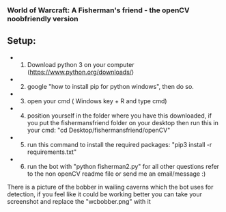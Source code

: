 ### World of Warcraft: A Fisherman's friend - the openCV noobfriendly version

Setup:
--------------
* 1. Download python 3 on your computer (https://www.python.org/downloads/)
* 2. google "how to install pip for python windows", then do so.
* 3. open your cmd ( Windows key + R and type cmd)
* 4. position yourself in the folder where you have this downloaded, if you put the fishermansfriend folder on your desktop then run this in your cmd: "cd Desktop/fishermansfriend/openCV"
* 5. run this command to install the required packages: "pip3 install -r requirements.txt"
* 6. run the bot with "python fisherman2.py"
for all other questions refer to the non openCV readme file or send me an email/message :)

There is a picture of the bobber in wailing caverns which the bot uses for detection, if you feel like it could be working better you can take your screenshot and replace the "wcbobber.png" with it 
